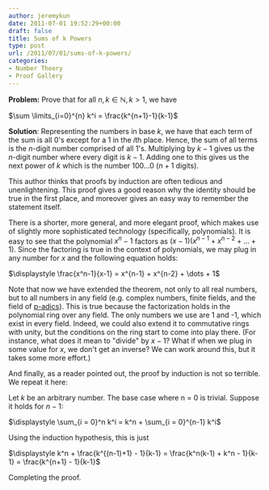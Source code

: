 ```yaml
---
author: jeremykun
date: 2011-07-01 19:52:29+00:00
draft: false
title: Sums of k Powers
type: post
url: /2011/07/01/sums-of-k-powers/
categories:
- Number Theory
- Proof Gallery
---
```


**Problem:** Prove that for all $n,k \in \mathbb{N}, k > 1$, we have


$\sum \limits_{i=0}^{n} k^i = \frac{k^{n+1}-1}{k-1}$




**Solution**: Representing the numbers in base $k$, we have that each term of the sum is all 0's except for a 1 in the $i$th place. Hence, the sum of all terms is the $n$-digit number comprised of all 1's. Multiplying by $k-1$ gives us the $n$-digit number where every digit is $k-1$. Adding one to this gives us the next power of $k$ which is the number $100 \dots 0$ ($n+1$ digits).




This author thinks that proofs by induction are often tedious and unenlightening. This proof gives a good reason why the identity should be true in the first place, and moreover gives an easy way to remember the statement itself.




There is a shorter, more general, and more elegant proof, which makes use of slightly more sophisticated technology (specifically, polynomials). It is easy to see that the polynomial $x^n - 1$ factors as $(x-1)(x^{n-1} + x^{n-2} + \dots + 1)$. Since the factoring is true in the context of polynomials, we may plug in any number for $x$ and the following equation holds:




$\displaystyle \frac{x^n-1}{x-1} = x^{n-1} + x^{n-2} + \dots + 1$




Note that now we have extended the theorem, not only to all real numbers, but to all numbers in any field (e.g. complex numbers, finite fields, and the field of [p-adics](http://en.wikipedia.org/wiki/P-adic_number)). This is true because the factorization holds in the polynomial ring over any field. The only numbers we use are 1 and -1, which exist in every field. Indeed, we could also extend it to commutative rings with unity, but the conditions on the ring start to come into play there. (For instance, what does it mean to "divide" by $x-1$? What if when we plug in some value for $x$, we don't get an inverse? We can work around this, but it takes some more effort.)




And finally, as a reader pointed out, the proof by induction is not so terrible. We repeat it here:




Let $k$ be an arbitrary number. The base case where n = 0 is trivial. Suppose it holds for $n-1$:




$\displaystyle \sum_{i = 0}^n k^i = k^n + \sum_{i = 0}^{n-1} k^i$




Using the induction hypothesis, this is just




$\displaystyle k^n + \frac{k^{(n-1)+1} - 1}{k-1} = \frac{k^n(k-1) + k^n - 1}{k-1} = \frac{k^{n+1} - 1}{k-1}$




Completing the proof.
